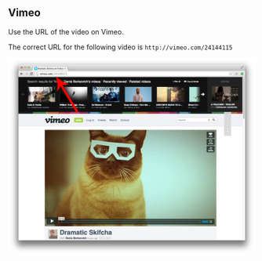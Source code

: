 ## Vimeo

Use the URL of the video on Vimeo.

The correct URL for the following video is `http://vimeo.com/24144115`

![Vimeo 1](images/vimeo1.png)
